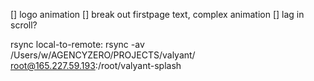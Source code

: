 [] logo animation
[] break out firstpage text, complex animation
[] lag in scroll?




rsync
local-to-remote:
 rsync -av /Users/w/AGENCYZERO/PROJECTS/valyant/ root@165.227.59.193:/root/valyant-splash
